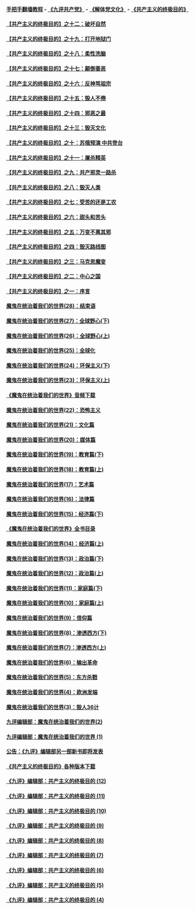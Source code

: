 #### [手把手翻墙教程](https://github.com/gfw-breaker/guides/wiki) -  [《九评共产党》](https://github.com/gfw-breaker/9ping.md?t=05071837) - [《解体党文化》](https://github.com/gfw-breaker/jtdwh.md?t=05071837) - [《共产主义的终极目的》](https://github.com/gfw-breaker/gczydzjmd.md?t=05071837)

#### [【共产主义的终极目的】之十二：破坏自然](../pages/nsc422/n11135214.md?t=05071837) 

#### [【共产主义的终极目的】之十九：打开地狱门](../pages/nsc422/n11206376.md?t=05071837) 

#### [【共产主义的终极目的】之十八：柔性洗脑](../pages/nsc422/n11199994.md?t=05071837) 

#### [【共产主义的终极目的】之十七：颠倒善恶](../pages/nsc422/n11179782.md?t=05071837) 

#### [【共产主义的终极目的】之十六：反神骂祖宗](../pages/nsc422/n11166798.md?t=05071837) 

#### [【共产主义的终极目的】之十五：毁人不倦](../pages/nsc422/n11166792.md?t=05071837) 

#### [【共产主义的终极目的】之十四：邪恶之最](../pages/nsc422/n11150249.md?t=05071837) 

#### [【共产主义的终极目的】之十三：毁灭文化](../pages/nsc422/n11135227.md?t=05071837) 

#### [【共产主义的终极目的】之十：苏俄预演 中共登台](../pages/nsc422/n11118424.md?t=05071837) 

#### [【共产主义的终极目的】之十一：屠杀精英](../pages/nsc422/n11118442.md?t=05071837) 

#### [【共产主义的终极目的】之九：共产邪灵一路杀](../pages/nsc422/n11114139.md?t=05071837) 

#### [【共产主义的终极目的】之八：毁灭人类](../pages/nsc422/n11108503.md?t=05071837) 

#### [【共产主义的终极目的】之七：受苦的还是工农](../pages/nsc422/n11101809.md?t=05071837) 

#### [【共产主义的终极目的】之六：甜头和苦头](../pages/nsc422/n11096971.md?t=05071837) 

#### [【共产主义的终极目的】之五：万变不离其邪](../pages/nsc422/n11091285.md?t=05071837) 

#### [【共产主义的终极目的】之四：毁灭路线图](../pages/nsc422/n11086284.md?t=05071837) 

#### [【共产主义的终极目的】之三：马克思魔变](../pages/nsc422/n11061941.md?t=05071837) 

#### [【共产主义的终极目的】之二：中心之国](../pages/nsc422/n11047728.md?t=05071837) 

#### [【共产主义的终极目的】之一：序言](../pages/nsc422/n11086077.md?t=05071837) 

#### [魔鬼在统治着我们的世界(28)：结束语](../pages/nsc422/n10936246.md?t=05071837) 

#### [魔鬼在统治着我们的世界(27)：全球野心(下)](../pages/nsc422/n10928319.md?t=05071837) 

#### [魔鬼在统治着我们的世界(26)：全球野心(上)](../pages/nsc422/n10900318.md?t=05071837) 

#### [魔鬼在统治着我们的世界(25)：全球化](../pages/nsc422/n10788205.md?t=05071837) 

#### [魔鬼在统治着我们的世界(24)：环保主义(下)](../pages/nsc422/n10695307.md?t=05071837) 

#### [魔鬼在统治着我们的世界(23)：环保主义(上)](../pages/nsc422/n10688613.md?t=05071837) 

#### [《魔鬼在统治着我们的世界》音频下载](../pages/nsc422/n10635553.md?t=05071837) 

#### [魔鬼在统治着我们的世界(22)：恐怖主义](../pages/nsc422/n10614727.md?t=05071837) 

#### [魔鬼在统治着我们的世界(21)：文化篇](../pages/nsc422/n10597706.md?t=05071837) 

#### [魔鬼在统治着我们的世界(20)：媒体篇](../pages/nsc422/n10586579.md?t=05071837) 

#### [魔鬼在统治着我们的世界(19)：教育篇(下)](../pages/nsc422/n10564808.md?t=05071837) 

#### [魔鬼在统治着我们的世界(18)：教育篇(上)](../pages/nsc422/n10526970.md?t=05071837) 

#### [魔鬼在统治着我们的世界(17)：艺术篇](../pages/nsc422/n10499093.md?t=05071837) 

#### [魔鬼在统治着我们的世界(16)：法律篇](../pages/nsc422/n10485969.md?t=05071837) 

#### [魔鬼在统治着我们的世界(15)：经济篇(下)](../pages/nsc422/n10469975.md?t=05071837) 

#### [《魔鬼在统治着我们的世界》全书目录](../pages/nsc422/n10464261.md?t=05071837) 

#### [魔鬼在统治着我们的世界(14)：经济篇(上)](../pages/nsc422/n10457370.md?t=05071837) 

#### [魔鬼在统治着我们的世界(13)：政治篇(下)](../pages/nsc422/n10448270.md?t=05071837) 

#### [魔鬼在统治着我们的世界(12)：政治篇(上)](../pages/nsc422/n10444576.md?t=05071837) 

#### [魔鬼在统治着我们的世界(11)：家庭篇(下)](../pages/nsc422/n10440961.md?t=05071837) 

#### [魔鬼在统治着我们的世界(10)：家庭篇(上)](../pages/nsc422/n10435448.md?t=05071837) 

#### [魔鬼在统治着我们的世界(9)：信仰篇](../pages/nsc422/n10432159.md?t=05071837) 

#### [魔鬼在统治着我们的世界(8)：渗透西方(下)](../pages/nsc422/n10429603.md?t=05071837) 

#### [魔鬼在统治着我们的世界(7)：渗透西方(上)](../pages/nsc422/n10426013.md?t=05071837) 

#### [魔鬼在统治着我们的世界(6)：输出革命](../pages/nsc422/n10421536.md?t=05071837) 

#### [魔鬼在统治着我们的世界(5)：东方杀戮](../pages/nsc422/n10417707.md?t=05071837) 

#### [魔鬼在统治着我们的世界(4)：欧洲发端](../pages/nsc422/n10414890.md?t=05071837) 

#### [魔鬼在统治着我们的世界(3)：毁人36计](../pages/nsc422/n10411583.md?t=05071837) 

#### [九评编辑部：魔鬼在统治着我们的世界(2)](../pages/nsc422/n10410036.md?t=05071837) 

#### [九评编辑部：魔鬼在统治着我们的世界 (1)](../pages/nsc422/n10406825.md?t=05071837) 

#### [公告：《九评》编辑部另一部新书即将发表](../pages/nsc422/n10405104.md?t=05071837) 

#### [《共产主义的终极目的》各种版本下载](../pages/nsc422/n10022138.md?t=05071837) 

#### [《九评》编辑部：共产主义的终极目的 (12)](../pages/nsc422/n9933272.md?t=05071837) 

#### [《九评》编辑部：共产主义的终极目的 (11)](../pages/nsc422/n9924973.md?t=05071837) 

#### [《九评》编辑部：共产主义的终极目的 (10)](../pages/nsc422/n9920883.md?t=05071837) 

#### [《九评》编辑部：共产主义的终极目的 (9)](../pages/nsc422/n9916363.md?t=05071837) 

#### [《九评》编辑部：共产主义的终极目的 (8)](../pages/nsc422/n9912488.md?t=05071837) 

#### [《九评》编辑部：共产主义的终极目的 (7)](../pages/nsc422/n9901176.md?t=05071837) 

#### [《九评》编辑部：共产主义的终极目的 (6)](../pages/nsc422/n9899359.md?t=05071837) 

#### [《九评》编辑部：共产主义的终极目的 (5)](../pages/nsc422/n9893174.md?t=05071837) 

#### [《九评》编辑部：共产主义的终极目的 (4)](../pages/nsc422/n9891246.md?t=05071837) 

